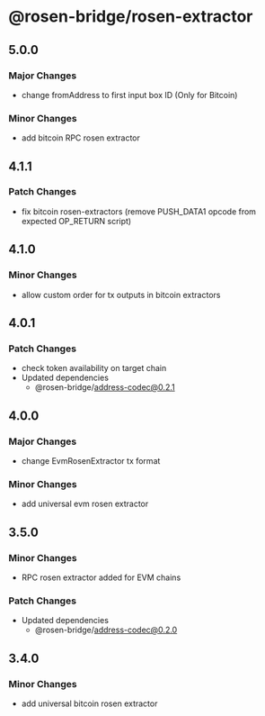 # @rosen-bridge/rosen-extractor

## 5.0.0

### Major Changes

- change fromAddress to first input box ID (Only for Bitcoin)

### Minor Changes

- add bitcoin RPC rosen extractor

## 4.1.1

### Patch Changes

- fix bitcoin rosen-extractors (remove PUSH_DATA1 opcode from expected OP_RETURN script)

## 4.1.0

### Minor Changes

- allow custom order for tx outputs in bitcoin extractors

## 4.0.1

### Patch Changes

- check token availability on target chain
- Updated dependencies
  - @rosen-bridge/address-codec@0.2.1

## 4.0.0

### Major Changes

- change EvmRosenExtractor tx format

### Minor Changes

- add universal evm rosen extractor

## 3.5.0

### Minor Changes

- RPC rosen extractor added for EVM chains

### Patch Changes

- Updated dependencies
  - @rosen-bridge/address-codec@0.2.0

## 3.4.0

### Minor Changes

- add universal bitcoin rosen extractor
